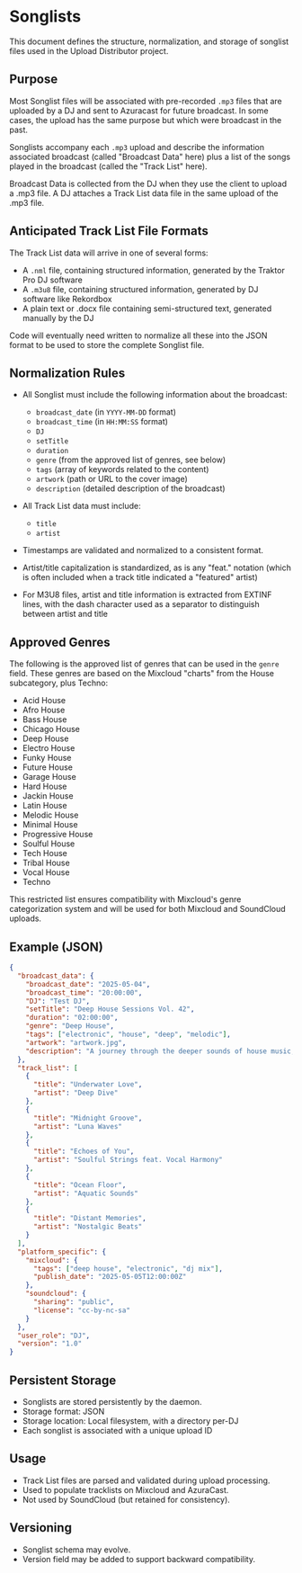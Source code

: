 # Songlists

This document defines the structure, normalization, and storage of songlist files used in the Upload Distributor project.

## Purpose

Most Songlist files will be associated with pre-recorded `.mp3` files that are uploaded by a DJ and sent to Azuracast for future broadcast. In some cases, the upload has the same purpose but which were broadcast in the past.

Songlists accompany each `.mp3` upload and describe the information associated broadcast (called "Broadcast Data" here) plus a list of the songs played in the broadcast (called the "Track List" here).

Broadcast Data is collected from the DJ when they use the client to upload a .mp3 file. A DJ attaches a Track List data file in the same upload of the .mp3 file.

## Anticipated Track List File Formats 

The Track List data will arrive in one of several forms:
- A `.nml` file, containing structured information, generated by the Traktor Pro DJ software
- A `.m3u8` file, containing structured information, generated by DJ software like Rekordbox
- A plain text or .docx file containing semi-structured text, generated manually by the DJ

Code will eventually need written to normalize all these into the JSON format to be used to store the complete Songlist file.

## Normalization Rules

- All Songlist must include the following information about the broadcast:
  - `broadcast_date` (in `YYYY-MM-DD` format)
  - `broadcast_time` (in `HH:MM:SS` format)
  - `DJ`
  - `setTitle`
  - `duration`
  - `genre` (from the approved list of genres, see below)
  - `tags` (array of keywords related to the content)
  - `artwork` (path or URL to the cover image)
  - `description` (detailed description of the broadcast)

- All Track List data must include:
  - `title`
  - `artist`

- Timestamps are validated and normalized to a consistent format.
- Artist/title capitalization is standardized, as is any "feat." notation (which is often included when a track title indicated a "featured" artist)
- For M3U8 files, artist and title information is extracted from EXTINF lines, with the dash character used as a separator to distinguish between artist and title

## Approved Genres

The following is the approved list of genres that can be used in the `genre` field. These genres are based on the Mixcloud "charts" from the House subcategory, plus Techno:

- Acid House
- Afro House
- Bass House
- Chicago House
- Deep House
- Electro House
- Funky House
- Future House
- Garage House
- Hard House
- Jackin House
- Latin House
- Melodic House
- Minimal House
- Progressive House
- Soulful House
- Tech House
- Tribal House
- Vocal House
- Techno

This restricted list ensures compatibility with Mixcloud's genre categorization system and will be used for both Mixcloud and SoundCloud uploads.

## Example (JSON)

```json
{
  "broadcast_data": {
    "broadcast_date": "2025-05-04",
    "broadcast_time": "20:00:00",
    "DJ": "Test DJ",
    "setTitle": "Deep House Sessions Vol. 42",
    "duration": "02:00:00",
    "genre": "Deep House",
    "tags": ["electronic", "house", "deep", "melodic"],
    "artwork": "artwork.jpg",
    "description": "A journey through the deeper sounds of house music, featuring new releases and classic tracks."
  },
  "track_list": [
    {
      "title": "Underwater Love",
      "artist": "Deep Dive"
    },
    {
      "title": "Midnight Groove",
      "artist": "Luna Waves"
    },
    {
      "title": "Echoes of You",
      "artist": "Soulful Strings feat. Vocal Harmony"
    },
    {
      "title": "Ocean Floor",
      "artist": "Aquatic Sounds"
    },
    {
      "title": "Distant Memories",
      "artist": "Nostalgic Beats"
    }
  ],
  "platform_specific": {
    "mixcloud": {
      "tags": ["deep house", "electronic", "dj mix"],
      "publish_date": "2025-05-05T12:00:00Z"
    },
    "soundcloud": {
      "sharing": "public",
      "license": "cc-by-nc-sa"
    }
  },
  "user_role": "DJ",
  "version": "1.0"
}
```

## Persistent Storage

- Songlists are stored persistently by the daemon.
- Storage format: JSON
- Storage location: Local filesystem, with a directory per-DJ
- Each songlist is associated with a unique upload ID

## Usage

- Track List files are parsed and validated during upload processing.
- Used to populate tracklists on Mixcloud and AzuraCast.
- Not used by SoundCloud (but retained for consistency).

## Versioning

- Songlist schema may evolve.
- Version field may be added to support backward compatibility.
